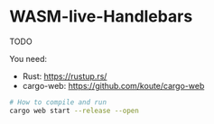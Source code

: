 # WASM-live-Handlebars

TODO

You need:
- Rust: https://rustup.rs/
- cargo-web: https://github.com/koute/cargo-web

```bash
# How to compile and run
cargo web start --release --open
```
